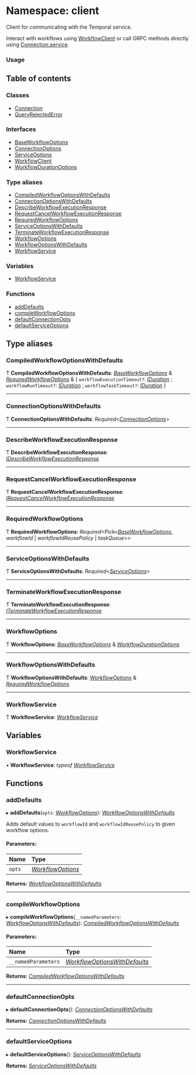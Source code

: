 # Namespace: client

Client for communicating with the Temporal service.

Interact with workflows using [WorkflowClient](../interfaces/client.workflowclient.md) or call GRPC methods directly using [Connection.service](../classes/client.connection.md#service).

### Usage
<!--SNIPSTART nodejs-hello-client-->
<!--SNIPEND-->

## Table of contents

### Classes

- [Connection](../classes/client.connection.md)
- [QueryRejectedError](../classes/client.queryrejectederror.md)

### Interfaces

- [BaseWorkflowOptions](../interfaces/client.baseworkflowoptions.md)
- [ConnectionOptions](../interfaces/client.connectionoptions.md)
- [ServiceOptions](../interfaces/client.serviceoptions.md)
- [WorkflowClient](../interfaces/client.workflowclient.md)
- [WorkflowDurationOptions](../interfaces/client.workflowdurationoptions.md)

### Type aliases

- [CompiledWorkflowOptionsWithDefaults](client.md#compiledworkflowoptionswithdefaults)
- [ConnectionOptionsWithDefaults](client.md#connectionoptionswithdefaults)
- [DescribeWorkflowExecutionResponse](client.md#describeworkflowexecutionresponse)
- [RequestCancelWorkflowExecutionResponse](client.md#requestcancelworkflowexecutionresponse)
- [RequiredWorkflowOptions](client.md#requiredworkflowoptions)
- [ServiceOptionsWithDefaults](client.md#serviceoptionswithdefaults)
- [TerminateWorkflowExecutionResponse](client.md#terminateworkflowexecutionresponse)
- [WorkflowOptions](client.md#workflowoptions)
- [WorkflowOptionsWithDefaults](client.md#workflowoptionswithdefaults)
- [WorkflowService](client.md#workflowservice)

### Variables

- [WorkflowService](client.md#workflowservice)

### Functions

- [addDefaults](client.md#adddefaults)
- [compileWorkflowOptions](client.md#compileworkflowoptions)
- [defaultConnectionOpts](client.md#defaultconnectionopts)
- [defaultServiceOptions](client.md#defaultserviceoptions)

## Type aliases

### CompiledWorkflowOptionsWithDefaults

Ƭ **CompiledWorkflowOptionsWithDefaults**: [*BaseWorkflowOptions*](../interfaces/client.baseworkflowoptions.md) & [*RequiredWorkflowOptions*](client.md#requiredworkflowoptions) & { `workflowExecutionTimeout?`: [*IDuration*](../interfaces/proto.google.protobuf.iduration.md) ; `workflowRunTimeout?`: [*IDuration*](../interfaces/proto.google.protobuf.iduration.md) ; `workflowTaskTimeout?`: [*IDuration*](../interfaces/proto.google.protobuf.iduration.md)  }

___

### ConnectionOptionsWithDefaults

Ƭ **ConnectionOptionsWithDefaults**: *Required*<[*ConnectionOptions*](../interfaces/client.connectionoptions.md)\>

___

### DescribeWorkflowExecutionResponse

Ƭ **DescribeWorkflowExecutionResponse**: [*IDescribeWorkflowExecutionResponse*](../interfaces/proto.temporal.api.workflowservice.v1.idescribeworkflowexecutionresponse.md)

___

### RequestCancelWorkflowExecutionResponse

Ƭ **RequestCancelWorkflowExecutionResponse**: [*IRequestCancelWorkflowExecutionResponse*](../interfaces/proto.temporal.api.workflowservice.v1.irequestcancelworkflowexecutionresponse.md)

___

### RequiredWorkflowOptions

Ƭ **RequiredWorkflowOptions**: *Required*<Pick<[*BaseWorkflowOptions*](../interfaces/client.baseworkflowoptions.md), *workflowId* \| *workflowIdReusePolicy* \| *taskQueue*\>\>

___

### ServiceOptionsWithDefaults

Ƭ **ServiceOptionsWithDefaults**: *Required*<[*ServiceOptions*](../interfaces/client.serviceoptions.md)\>

___

### TerminateWorkflowExecutionResponse

Ƭ **TerminateWorkflowExecutionResponse**: [*ITerminateWorkflowExecutionResponse*](../interfaces/proto.temporal.api.workflowservice.v1.iterminateworkflowexecutionresponse.md)

___

### WorkflowOptions

Ƭ **WorkflowOptions**: [*BaseWorkflowOptions*](../interfaces/client.baseworkflowoptions.md) & [*WorkflowDurationOptions*](../interfaces/client.workflowdurationoptions.md)

___

### WorkflowOptionsWithDefaults

Ƭ **WorkflowOptionsWithDefaults**: [*WorkflowOptions*](client.md#workflowoptions) & [*RequiredWorkflowOptions*](client.md#requiredworkflowoptions)

___

### WorkflowService

Ƭ **WorkflowService**: [*WorkflowService*](../classes/proto.temporal.api.workflowservice.v1.workflowservice-1.md)

## Variables

### WorkflowService

• **WorkflowService**: *typeof* [*WorkflowService*](../classes/proto.temporal.api.workflowservice.v1.workflowservice-1.md)

## Functions

### addDefaults

▸ **addDefaults**(`opts`: [*WorkflowOptions*](client.md#workflowoptions)): [*WorkflowOptionsWithDefaults*](client.md#workflowoptionswithdefaults)

Adds default values to `workflowId` and `workflowIdReusePolicy` to given workflow options.

#### Parameters:

Name | Type |
:------ | :------ |
`opts` | [*WorkflowOptions*](client.md#workflowoptions) |

**Returns:** [*WorkflowOptionsWithDefaults*](client.md#workflowoptionswithdefaults)

___

### compileWorkflowOptions

▸ **compileWorkflowOptions**(`__namedParameters`: [*WorkflowOptionsWithDefaults*](client.md#workflowoptionswithdefaults)): [*CompiledWorkflowOptionsWithDefaults*](client.md#compiledworkflowoptionswithdefaults)

#### Parameters:

Name | Type |
:------ | :------ |
`__namedParameters` | [*WorkflowOptionsWithDefaults*](client.md#workflowoptionswithdefaults) |

**Returns:** [*CompiledWorkflowOptionsWithDefaults*](client.md#compiledworkflowoptionswithdefaults)

___

### defaultConnectionOpts

▸ **defaultConnectionOpts**(): [*ConnectionOptionsWithDefaults*](client.md#connectionoptionswithdefaults)

**Returns:** [*ConnectionOptionsWithDefaults*](client.md#connectionoptionswithdefaults)

___

### defaultServiceOptions

▸ **defaultServiceOptions**(): [*ServiceOptionsWithDefaults*](client.md#serviceoptionswithdefaults)

**Returns:** [*ServiceOptionsWithDefaults*](client.md#serviceoptionswithdefaults)
